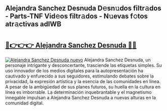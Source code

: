 ## Alejandra Sanchez Desnuda D𝚎sn𝚞dos filtr𝚊dos - Parts-TNF Vid𝚎os filtr𝚊dos - N𝚞evas f𝚘tos atr𝚊ctivas adIWB

# <h2><a href="http://mbbpde.tromn.icu/?c=Alejandra+Sanchez+Desnuda">🔗👉👉👉 Alejandra Sanchez Desnuda 🔗🔗</a></h2>

[![Alejandra Sanchez Desnuda nuevo](https://i.imgur.com/pEAQMta.gif)](http://mbbpde.tromn.icu/?c=Alejandra+Sanchez+Desnuda)
Alejandra Sanchez Desnuda, un personaje intrigante y desconcertante, trasciende las etiquetas simples. Su uso innovador de los medios digitales para la autopresentación ha cautivado y enfurecido a sus seguidores, estimulando debates sobre la privacidad, la expresión artística y la esencia de las comunidades en línea. A pesar de la ambigüedad de sus planes futuros, su huella en la cultura en línea es imborrable. La determinación inquebrantable y el magnetismo innegable impulsan a Alejandra Sanchez Desnuda a nuevas alturas en la comunidad digital.

